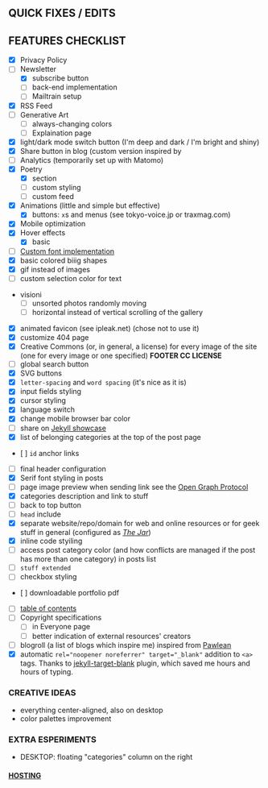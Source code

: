 ## QUICK FIXES / EDITS

## FEATURES CHECKLIST

- [x] Privacy Policy
- [ ] Newsletter
	- [x] subscribe button
	- [ ] back-end implementation
	- [ ] Mailtrain setup
- [x] RSS Feed
- [ ] Generative Art
	- [ ] always-changing colors
	- [ ] Explaination page
- [x] light/dark mode switch button (I'm deep and dark / I'm bright and shiny)
- [x] Share button in blog (custom version inspired by 
- [ ] Analytics (temporarily set up with Matomo)
- [x] Poetry
	- [x] section
	- [ ] custom styling
	- [ ] custom feed
- [x] Animations (little and simple but effective)
	- [x] buttons: `x`s and menus (see tokyo-voice.jp or traxmag.com)
- [x] Mobile optimization
- [x] Hover effects
	- [x] basic
- [ ] [Custom font implementation](https://xplosionmind.tk/Typography#Custom-font)
- [x] basic colored biiig shapes
- [x] gif instead of images 
- [ ] custom selection color for text
- visioni
    - [ ] unsorted photos randomly moving
    - [ ] horizontal instead of vertical scrolling of the gallery
- [x] animated favicon (see ipleak.net) (chose not to use it)
- [x] customize 404 page
- [x] Creative Commons (or, in general, a license) for every image of the site (one for every image or one specified) **FOOTER CC LICENSE**
- [ ] global search button
- [x] SVG buttons
- [x] `letter-spacing` and `word spacing` (it's nice as it is)
- [x] input fields styling
- [x] cursor styling
- [x] language switch
- [x] change mobile browser bar color
- [ ] share on [Jekyll showcase](https://github.com/planetjekyll/showcase)
- [x] list of belonging categories at the top of the post page
- [ ] `id` anchor links
- [ ] final header configuration
- [x] Serif font styling in posts
- [ ] page image preview when sending link see the [Open Graph Protocol](https://ogp.me/)
- [x] categories description and link to stuff
- [ ] back to top button
- [ ] `head` include
- [x] separate website/repo/domain for web and online resources or for geek stuff in general (configured as _[The Jar](xplosionmind.tk/jar)_)
- [x] inline code styiling
- [ ] access post category color (and how conflicts are managed if the post has more than one category) in posts list
- [ ] `stuff extended`
- [ ] checkbox styling
- [ ] downloadable portfolio pdf
- [ ] [table of contents](https://github.com/allejo/jekyll-toc)
- [ ] Copyright specifications
	- [ ] in Everyone page
	- [ ] better indication of external resources' creators
- [ ] blogroll (a list of blogs which inspire me) inspired from [Pawlean](https://pawlean.com/blogroll)
- [x] automatic `rel="noopener noreferrer" target="_blank"` addition to `<a>` tags. Thanks to [jekyll-target-blank](https://github.com/keithmifsud/jekyll-target-blank) plugin, which saved me hours and hours of typing.

### CREATIVE IDEAS

- everything center-aligned, also on desktop
- color palettes improvement

### EXTRA ESPERIMENTS

- DESKTOP: floating "categories" column on the right

#### [HOSTING](https://forum.privacytools.io/t/privacy-friendly-source-code-hosting-recommendations/3316)
